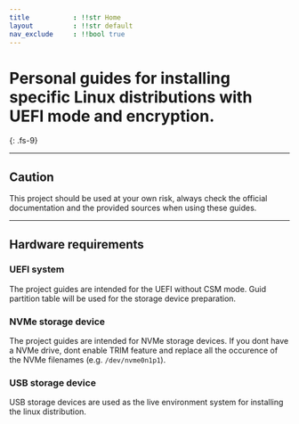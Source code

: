 ```yaml
---
title           : !!str Home
layout          : !!str default
nav_exclude     : !!bool true
---
```


# Personal guides for installing specific Linux distributions with UEFI mode and encryption.
{: .fs-9}

---

## Caution
This project should be used at your own risk, always check the official documentation and the provided sources when using these guides.

---

## Hardware requirements

### UEFI system

The project guides are intended for the UEFI without CSM mode. Guid partition table will be used for the storage device preparation.

### NVMe storage device

The project guides are intended for NVMe storage devices. If you dont have a NVMe drive, dont enable TRIM feature and replace all the occurence of the NVMe filenames (e.g. `/dev/nvme0n1p1`).

### USB storage device

USB storage devices are used as the live environment system for installing the linux distribution.

